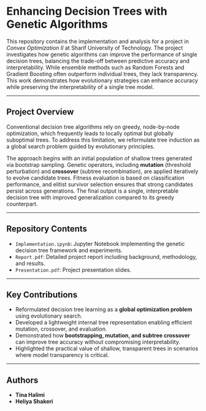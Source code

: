 # Enhancing Decision Trees with Genetic Algorithms

This repository contains the implementation and analysis for a project in *Convex Optimization II* at Sharif University of Technology. The project investigates how genetic algorithms can improve the performance of single decision trees, balancing the trade-off between predictive accuracy and interpretability. While ensemble methods such as Random Forests and Gradient Boosting often outperform individual trees, they lack transparency. This work demonstrates how evolutionary strategies can enhance accuracy while preserving the interpretability of a single tree model.

---

## Project Overview

Conventional decision tree algorithms rely on greedy, node-by-node optimization, which frequently leads to locally optimal but globally suboptimal trees. To address this limitation, we reformulate tree induction as a global search problem guided by evolutionary principles.  

The approach begins with an initial population of shallow trees generated via bootstrap sampling. Genetic operators, including **mutation** (threshold perturbation) and **crossover** (subtree recombination), are applied iteratively to evolve candidate trees. Fitness evaluation is based on classification performance, and elitist survivor selection ensures that strong candidates persist across generations. The final output is a single, interpretable decision tree with improved generalization compared to its greedy counterpart.

---

## Repository Contents

- `Implementation.ipynb`: Jupyter Notebook implementing the genetic decision tree framework and experiments.  
- `Report.pdf`: Detailed project report including background, methodology, and results.  
- `Presentation.pdf`: Project presentation slides.  

---

## Key Contributions

- Reformulated decision tree learning as a **global optimization problem** using evolutionary search.  
- Developed a lightweight internal tree representation enabling efficient mutation, crossover, and evaluation.  
- Demonstrated how **bootstrapping, mutation, and subtree crossover** can improve tree accuracy without compromising interpretability.  
- Highlighted the practical value of shallow, transparent trees in scenarios where model transparency is critical.  

---

## Authors

- **Tina Halimi**  
- **Heliya Shakeri**  
